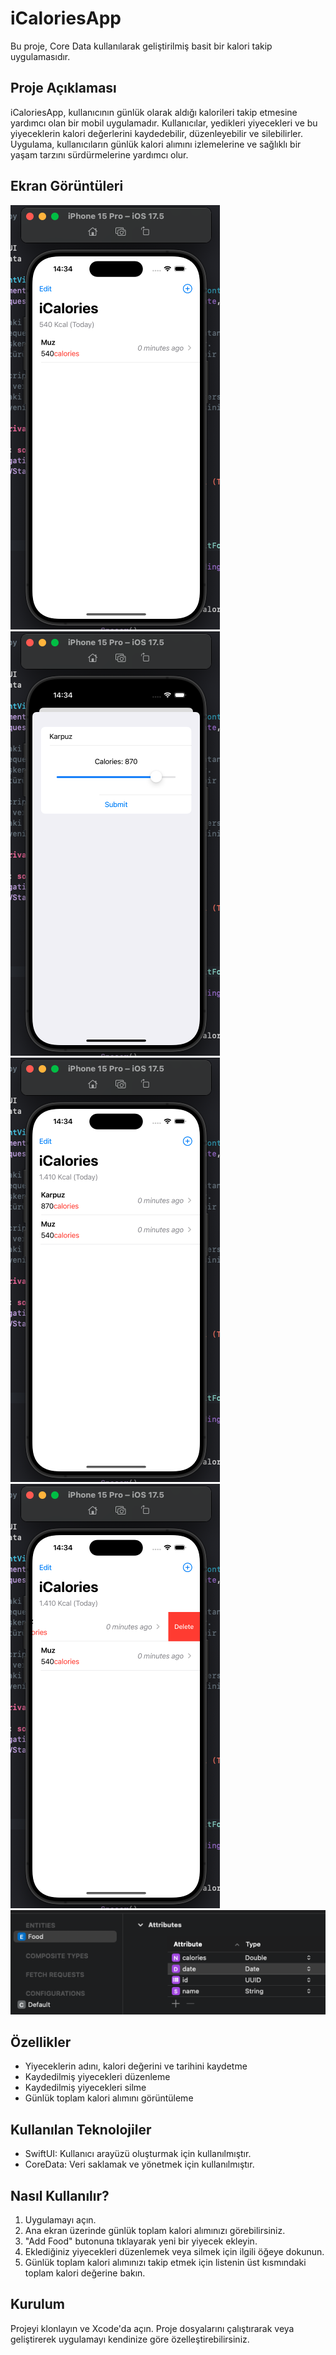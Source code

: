 # iCaloriesApp

Bu proje, Core Data kullanılarak geliştirilmiş basit bir kalori takip uygulamasıdır.

## Proje Açıklaması

iCaloriesApp, kullanıcının günlük olarak aldığı kalorileri takip etmesine yardımcı olan bir mobil uygulamadır. Kullanıcılar, yedikleri yiyecekleri ve bu yiyeceklerin kalori değerlerini kaydedebilir, düzenleyebilir ve silebilirler. Uygulama, kullanıcıların günlük kalori alımını izlemelerine ve sağlıklı bir yaşam tarzını sürdürmelerine yardımcı olur.

## Ekran Görüntüleri
![View](https://github.com/doguner1/GitImageData/blob/main/iCaloriesApp/Ekran%20Resmi%202024-06-06%2014.34.26.png?raw=true)
![View](https://github.com/doguner1/GitImageData/blob/main/iCaloriesApp/Ekran%20Resmi%202024-06-06%2014.34.39.png?raw=true)
![View](https://github.com/doguner1/GitImageData/blob/main/iCaloriesApp/Ekran%20Resmi%202024-06-06%2014.34.46.png?raw=true)
![View](https://github.com/doguner1/GitImageData/blob/main/iCaloriesApp/Ekran%20Resmi%202024-06-06%2014.34.52.png?raw=true)
![Data](https://github.com/doguner1/GitImageData/blob/main/iCaloriesApp/Ekran%20Resmi%202024-06-06%2014.35.09.png?raw=true)

## Özellikler

- Yiyeceklerin adını, kalori değerini ve tarihini kaydetme
- Kaydedilmiş yiyecekleri düzenleme
- Kaydedilmiş yiyecekleri silme
- Günlük toplam kalori alımını görüntüleme

## Kullanılan Teknolojiler

- SwiftUI: Kullanıcı arayüzü oluşturmak için kullanılmıştır.
- CoreData: Veri saklamak ve yönetmek için kullanılmıştır.

## Nasıl Kullanılır?

1. Uygulamayı açın.
2. Ana ekran üzerinde günlük toplam kalori alımınızı görebilirsiniz.
3. "Add Food" butonuna tıklayarak yeni bir yiyecek ekleyin.
4. Eklediğiniz yiyecekleri düzenlemek veya silmek için ilgili öğeye dokunun.
5. Günlük toplam kalori alımınızı takip etmek için listenin üst kısmındaki toplam kalori değerine bakın.

## Kurulum

Projeyi klonlayın ve Xcode'da açın. Proje dosyalarını çalıştırarak veya geliştirerek uygulamayı kendinize göre özelleştirebilirsiniz.

